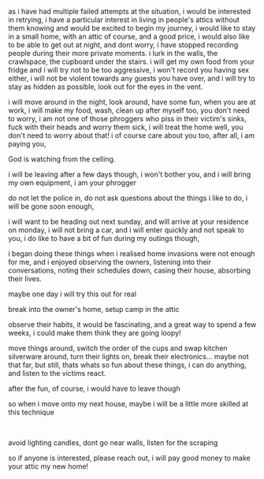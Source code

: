 as i have had multiple failed attempts at the situation, i would be interested in retrying, i have a particular interest in living in people's attics without them knowing and would be excited to begin my journey, i would like to stay in a small home, with an attic of course, and a good price, i would also like to be able to get out at night, and dont worry, i have stopped recording people during their more private moments. i lurk in the walls, the crawlspace, the cupboard under the stairs. i will get my own food from your fridge and i will try not to be too aggressive, i won't record you having sex either, i will not be violent towards any guests you have over, and i will try to stay as hidden as possible, look out for the eyes in the vent.

i will move around in the night, look around, have some fun, when you are at work, i will make my food, wash, clean up after myself too, you don't need to worry, i am not one of those phroggers who piss in their victim's sinks, fuck with their heads and worry them sick, i will treat the home well, you don't need to worry about that! i of course care about you too, after all, i am paying you, 

God is watching from the celling. 

i will be leaving after a few days though, i won't bother you, and i will bring my own equipment, i am your phrogger

do not let the police in, do not ask questions about the things i like to do, i will be gone soon enough,

i will want to be heading out next sunday, and will arrive at your residence on monday, i will not bring  a car, and i will enter quickly and not speak to you, i do like to have a bit of fun during my outings though,  

i began doing these things when i realised home invasions were not enough for me, and i enjoyed observing the owners, listening into their conversations, noting their schedules down, casing their house, absorbing their lives.

maybe one day i will try this out for real

break into the owner's home, setup camp in the attic

observe their habits, it would be fascinating, and a great way to spend a few weeks, i could make them think they are going loopy!

move things around, switch the order of the cups and swap kitchen silverware around, turn their lights on, break their electronics... maybe not that far, but still, thats whats so fun about these things, i can do anything, and listen to the victims react. 

after the fun, of course, i would have to leave though

so when i move onto my next house, maybe i will be a little more skilled at this technique

&#x200B;

avoid lighting candles, dont go near walls, listen for the scraping

so if anyone is interested, please reach out, i will pay good money to make your attic my new home!